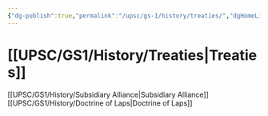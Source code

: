 ```yaml
---
{"dg-publish":true,"permalink":"/upsc/gs-1/history/treaties/","dgHomeLink":true,"dgPassFrontmatter":false}
---
```


# [[UPSC/GS1/History/Treaties|Treaties]]
[[UPSC/GS1/History/Subsidiary Alliance|Subsidiary Alliance]]
[[UPSC/GS1/History/Doctrine of Laps|Doctrine of Laps]]